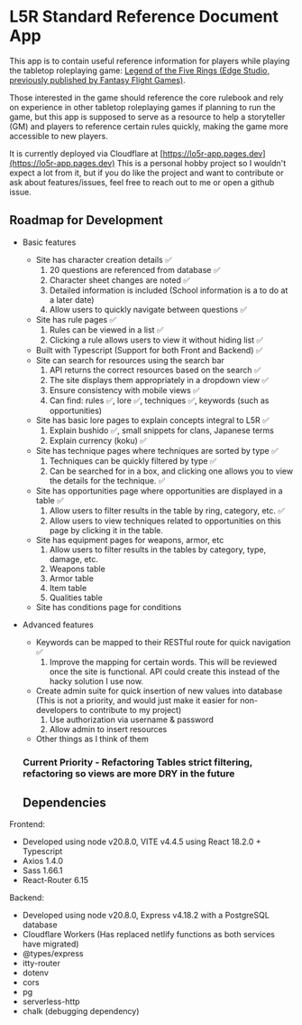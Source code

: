 # L5R Standard Reference Document App

This app is to contain useful reference information for players while playing the tabletop roleplaying game: [Legend of the Five Rings (Edge Studio, previously published by Fantasy Flight Games)](https://www.edge-studio.net/games/l5r-core-rulebook/).

Those interested in the game should reference the core rulebook and rely on experience in other tabletop roleplaying games if planning to run the game, but this app is supposed to serve as a resource to help a storyteller (GM) and players to reference certain rules quickly, making the game more accessible to new players.

It is currently deployed via Cloudflare at [https://lo5r-app.pages.dev](https://lo5r-app.pages.dev)
This is a personal hobby project so I wouldn't expect a lot from it, but if you do like the project and want to contribute or ask about features/issues, feel free to reach out to me or open a github issue.

## Roadmap for Development

* Basic features 
  * Site has character creation details ✅
    1. 20 questions are referenced from database ✅
    2. Character sheet changes are noted ✅
    3. Detailed information is included (School information is a to do at a later date)
    4. Allow users to quickly navigate between questions ✅
  * Site has rule pages ✅
    1. Rules can be viewed in a list ✅
    2. Clicking a rule allows users to view it without hiding list ✅
  * Built with Typescript (Support for both Front and Backend) ✅
  * Site can search for resources using the search bar 
    1. API returns the correct resources based on the search ✅
    2. The site displays them appropriately in a dropdown view ✅
    3. Ensure consistency with mobile views ✅
    4. Can find: rules ✅, lore ✅, techniques ✅, keywords (such as opportunities)
  * Site has basic lore pages to explain concepts integral to L5R ✅
    1. Explain bushido ✅, small snippets for clans, Japanese terms
    2. Explain currency (koku) ✅
  * Site has technique pages where techniques are sorted by type ✅
    1. Techniques can be quickly filtered by type  ✅
    2. Can be searched for in a box, and clicking one allows you to view the details for the technique. ✅
  * Site has opportunities page where opportunities are displayed in a table ✅
    1. Allow users to filter results in the table by ring, category, etc. ✅
    2. Allow users to view techniques related to opportunities on this page by clicking it in the table. 
  * Site has equipment pages for weapons, armor, etc
    1. Allow users to filter results in the tables by category, type, damage, etc.
    2. Weapons table
    3. Armor table
    4. Item table
    5. Qualities table
  * Site has conditions page for conditions
* Advanced features
  * Keywords can be mapped to their RESTful route for quick navigation ✅
    1. Improve the mapping for certain words. This will be reviewed once the site is functional. API could create this instead of the hacky solution I use now.
  * Create admin suite for quick insertion of new values into database (This is not a priority, and would just make it easier for non-developers to contribute to my project)
    1. Use authorization via username & password
    2. Allow admin to insert resources
  * Other things as I think of them
 
  ### Current Priority - Refactoring Tables strict filtering, refactoring so views are more DRY in the future

  ## Dependencies 

Frontend:
  * Developed using node v20.8.0, VITE v4.4.5 using React 18.2.0 + Typescript
  * Axios 1.4.0
  * Sass 1.66.1
  * React-Router 6.15

Backend: 
  * Developed using node v20.8.0, Express v4.18.2 with a PostgreSQL database
  * Cloudflare Workers (Has replaced netlify functions as both services have migrated)
  * @types/express
  * itty-router
  * dotenv
  * cors
  * pg
  * serverless-http
  * chalk (debugging dependency)
